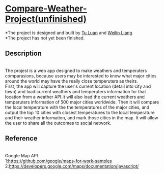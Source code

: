 # [Compare-Weather-Project(unfinished)](http://www.rapetrustme.tk/)

*The project is designed and built by [Tu Luan](https://github.com/tluan) and [Weilin Liang](https://github.com/Ray-Leung).
 <br />*The project has not yet been finished.


## Description 
 <br />The projest is a web app designed to make weathers and temperuters comparasions, because users may be interested to know what major cities around the world may have the really close temperuters as theirs.
 <br />First, the app will capture the user's current location (detail into city and town) and load current weathers and temperuters information for that location from a weather API.It will also load the current weathers and temperuters information of 500 major cities worldwide.
Then it will compare the local temperature with the the temperatures of the major cities, and output the top 10 cities with closest temperatures to the local temperature and their weather information, and mark those cities in the map.
 It will allow the user to share all the outcomes to social network.
 
## Reference
 
 <br /> Google Map API
 <br />1:https://github.com/google/maps-for-work-samples
 <br />2:https://developers.google.com/maps/documentation/javascript/


